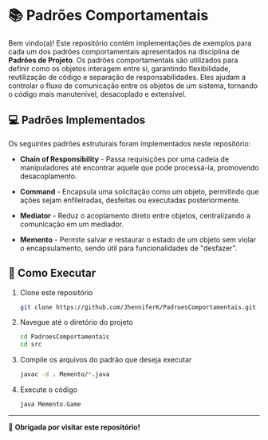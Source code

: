 # 📚 Padrões Comportamentais

Bem vindo(a)! Este repositório contém implementações de exemplos para cada um dos padrões comportamentais apresentados na disciplina de **Padrões de Projeto**. Os padrões comportamentais são utilizados para definir como os objetos interagem entre si, garantindo flexibilidade, reutilização de código e separação de responsabilidades. Eles ajudam a controlar o fluxo de comunicação entre os objetos de um sistema, tornando o código mais manutenível, desacoplado e extensível.

## 💻 Padrões Implementados

Os seguintes padrões estruturais foram implementados neste repositório:

- **Chain of Responsibility** - Passa requisições por uma cadeia de manipuladores até encontrar aquele que pode processá-la, promovendo desacoplamento.

- **Command** - Encapsula uma solicitação como um objeto, permitindo que ações sejam enfileiradas, desfeitas ou executadas posteriormente.

- **Mediator** - Reduz o acoplamento direto entre objetos, centralizando a comunicação em um mediador.

- **Memento** - Permite salvar e restaurar o estado de um objeto sem violar o encapsulamento, sendo útil para funcionalidades de "desfazer".

## 🚀 Como Executar

1. Clone este repositório
    ```bash
    git clone https://github.com/JhenniferK/PadroesComportamentais.git
    ```
    
2. Navegue até o diretório do projeto
   ```bash
   cd PadroesComportamentais
   cd src
   ```

3. Compile os arquivos do padrão que deseja executar
   ```bash
   javac -d . Memento/*.java
   ```

4. Execute o código
   ```bash
   java Memento.Game
   ``` 

---

🖤 **Obrigada por visitar este repositório!**

